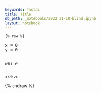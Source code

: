 ```yaml
---
keywords: fastai
title: Title
nb_path: _notebooks/2022-11-10-blind.ipynb
layout: notebook
---
```


<!--
#################################################
### THIS FILE WAS AUTOGENERATED! DO NOT EDIT! ###
#################################################
# file to edit: _notebooks/2022-11-10-blind.ipynb
-->

<div class="container" id="notebook-container">
        
    {% raw %}
    
<div class="cell border-box-sizing code_cell rendered">
<div class="input">

<div class="inner_cell">
    <div class="input_area">
<div class=" highlight hl-python"><pre><span></span><span class="n">x</span> <span class="o">=</span> <span class="mi">0</span>
<span class="n">y</span> <span class="o">=</span> <span class="mi">0</span>


<span class="k">while</span>
</pre></div>

    </div>
</div>
</div>

</div>
    {% endraw %}

</div>
 

